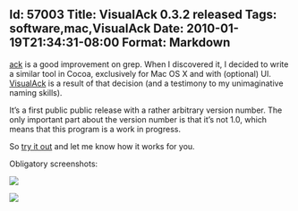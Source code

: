 Id: 57003
Title: VisualAck 0.3.2 released
Tags: software,mac,VisualAck
Date: 2010-01-19T21:34:31-08:00
Format: Markdown
--------------
[ack](http://betterthangrep.com/) is a good improvement on grep. When I
discovered it, I decided to write a similar tool in Cocoa, exclusively
for Mac OS X and with (optional) UI.
[VisualAck](/software/vack/index.html) is a
result of that decision (and a testimony to my unimaginative naming
skills).

It’s a first public public release with a rather arbitrary version
number. The only important part about the version number is that it’s
not 1.0, which means that this program is a work in progress.

So [try it out](/software/vack/index.html) and
let me know how it works for you.

Obligatory screenshots:

![](http://kjkpub.s3.amazonaws.com/blog/vack/vack-main.png)

![](http://kjkpub.s3.amazonaws.com/blog/vack/vack-results.png)
